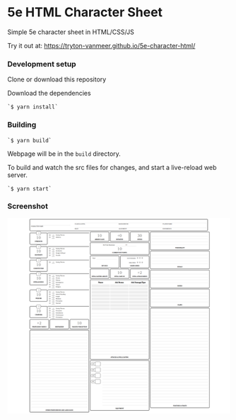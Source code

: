 # 5e HTML Character Sheet

Simple 5e character sheet in HTML/CSS/JS

Try it out at: https://tryton-vanmeer.github.io/5e-character-html/

### Development setup

Clone or download this repository

Download the dependencies

    `$ yarn install`

### Building

    `$ yarn build`

Webpage will be in the `build` directory.

To build and watch the src files for changes, and start a live-reload web server.

    `$ yarn start`

### Screenshot

![Screenshot](screenshot.png)
